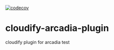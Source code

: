 [![codecov](https://codecov.io/gh/SINTEF-9012/cloudify-arcadia-plugin/branch/master/graph/badge.svg)](https://codecov.io/gh/SINTEF-9012/cloudify-arcadia-plugin)

# cloudify-arcadia-plugin
cloudify plugin for arcadia test
